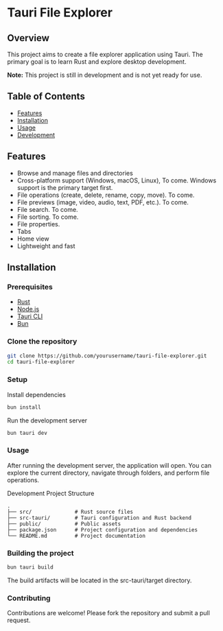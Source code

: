 # Tauri File Explorer

## Overview
This project aims to create a file explorer application using Tauri. The primary goal is to learn Rust and explore desktop development.

**Note:** This project is still in development and is not yet ready for use.

## Table of Contents
- [Features](#features)
- [Installation](#installation)
- [Usage](#usage)
- [Development](#development)

## Features
- Browse and manage files and directories
- Cross-platform support (Windows, macOS, Linux), To come. Windows support is the primary target first.
- File operations (create, delete, rename, copy, move). To come.
- File previews (image, video, audio, text, PDF, etc.). To come.
- File search. To come.
- File sorting. To come.
- File properties.
- Tabs 
- Home view
- Lightweight and fast

## Installation

### Prerequisites
- [Rust](https://www.rust-lang.org/)
- [Node.js](https://nodejs.org/)
- [Tauri CLI](https://tauri.app/v1/guides/getting-started/prerequisites)
- [Bun](https://bun.sh/)

### Clone the repository
```sh
git clone https://github.com/yourusername/tauri-file-explorer.git
cd tauri-file-explorer
```

### Setup
Install dependencies
```sh
bun install
```

Run the development server
```sh
bun tauri dev
```
### Usage
After running the development server, the application will open. You can explore the current directory, navigate through folders, and perform file operations.

Development
Project Structure
```
.
├── src/              # Rust source files
├── src-tauri/        # Tauri configuration and Rust backend
├── public/           # Public assets
├── package.json      # Project configuration and dependencies
└── README.md         # Project documentation
```

### Building the project
```sh
bun tauri build
```
The build artifacts will be located in the src-tauri/target directory.

### Contributing
Contributions are welcome! Please fork the repository and submit a pull request.